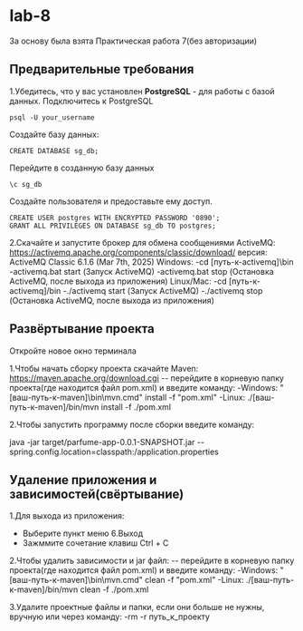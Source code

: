 # lab-8
За основу была взята Практическая работа 7(без авторизации)

## Предварительные требования
1.Убедитесь, что у вас установлен **PostgreSQL** - для работы с базой данных.
Подключитесь к PostgreSQL
```
psql -U your_username
```
Создайте базу данных:
```
CREATE DATABASE sg_db;
```
Перейдите в созданную базу данных
```
\c sg_db
```
Создайте пользователя и предоставьте ему доступ.
```
CREATE USER postgres WITH ENCRYPTED PASSWORD '0890';
GRANT ALL PRIVILEGES ON DATABASE sg_db TO postgres;
```
2.Скачайте и запустите брокер для обмена сообщениями ActiveMQ: https://activemq.apache.org/components/classic/download/ версия: ActiveMQ Classic 6.1.6 (Mar 7th, 2025)
Windows:
-cd [путь-к-activemq]\bin
-activemq.bat start (Запуск ActiveMQ)
-activemq.bat stop (Остановка ActiveMQ, после выхода из приложения)
Linux/Mac:
-cd [путь-к-activemq]/bin
-./activemq start (Запуск ActiveMQ)
-./activemq stop (Остановка ActiveMQ, после выхода из приложения)


## Развёртывание проекта
Откройте новое окно терминала

1.Чтобы начать сборку проекта скачайте Maven: https://maven.apache.org/download.cgi
-- перейдите в корневую папку проекта(где находится файл pom.xml) и введите команду:
-Windows:
"[ваш-путь-к-maven]\bin\mvn.cmd" install -f "pom.xml"
-Linux:
./[ваш-путь-к-maven]/bin/mvn install -f ./pom.xml

2.Чтобы запустить программу после сборки введите команду:

java -jar target/parfume-app-0.0.1-SNAPSHOT.jar --spring.config.location=classpath:/application.properties


## Удаление приложения и зависимостей(свёртывание)

1.Для выхода из приложения:
- Выберите пункт меню 6.Выход
- Зажммите сочетание клавиш Ctrl + C

2.Чтобы удалить зависимости и jar файл:
-- перейдите в корневую папку проекта(где находится файл pom.xml) и введите команду:
-Windows:
"[ваш-путь-к-maven]\bin\mvn.cmd" clean -f "pom.xml"
-Linux:
./[ваш-путь-к-maven]/bin/mvn clean -f ./pom.xml

3.Удалите проектные файлы и папки, если они больше не нужны, вручную или через команду:
-rm -r путь_к_проекту